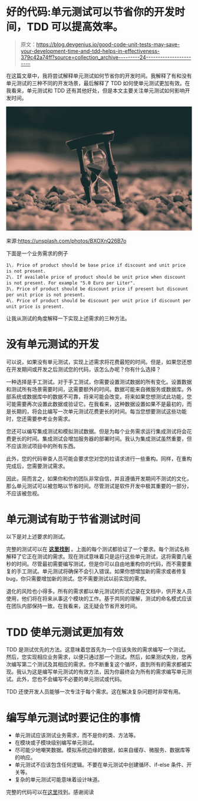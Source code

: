 # 好的代码:单元测试可以节省你的开发时间，TDD 可以提高效率。

> 原文：<https://blog.devgenius.io/good-code-unit-tests-may-save-your-development-time-and-tdd-helps-in-effectiveness-379c42a74ff?source=collection_archive---------24----------------------->

在这篇文章中，我将尝试解释单元测试如何节省你的开发时间。我解释了有和没有单元测试的三种不同的开发场景，最后解释了 TDD 如何使单元测试更加有效。在我看来，单元测试和 TDD 还有其他好处，但是本文主要关注单元测试如何影响开发时间。

![](img/06c85780eff7953b52be09396ad52b27.png)

来源:https://unsplash.com/photos/BXOXnQ26B7o

下面是一个业务需求的例子

```
1\. Price of product should be base price if discount and unit price  is not present.
2\. If available price of product should be unit price when discount is not present. For example "5.0 Euro per Liter".
3\. Price of product should be discount price if present but discount per unit price is not present.
4\. Price of product should be discount per unit price if discount per unit price is present.
```

让我从测试的角度解释一下实现上述需求的三种方法。

# 没有单元测试的开发

可以说，如果没有单元测试，实现上述需求将花费最短的时间。但是，如果您还想在开发期间或开发之后测试您的代码，该怎么办呢？你有什么选择？

一种选择是手工测试。对于手工测试，你需要设置测试数据的所有变化。设置数据和测试所有场景需要时间，这需要额外的时间。数据可能来自微服务或数据库。外部系统或数据库中的数据不可靠，将来可能会改变。将来如果您想测试此功能，您可能需要再次设置此数据或验证它。在我看来，这种数据设置如果不是最初的，而是长期的，将会比编写一次单元测试花费更长的时间。每当您想要测试这些功能时，您还需要参考业务需求。

您还可以编写集成测试和模拟测试数据。但是为每个业务需求运行集成测试将会花费更长的时间。集成测试会增加服务器的部署时间。我认为集成测试虽然重要，但不应该测试项目中的所有东西。

此外，您的代码审查人员可能会要求您对您的拉请求进行一些重构。同样，在重构完成后，您需要测试需求。

因此，简而言之，如果你和你的团队非常自信，并且遵循开发期间不测试的文化，那么单元测试可以被忽略以节省时间。尽管测试是软件开发中极其重要的一部分，不应该被忽视。

# 单元测试有助于节省测试时间

以下是对上述要求的测试。

完整的测试可以在 [**这里找到**](https://github.com/sunnymattas/price-calculator/blob/master/src/test/java/com/price/calculator/PriceTest.java) 。上面的每个测试都验证了一个要求。每个测试名称解释了它正在测试的需求。现在测试意味着只是运行这些单元测试，这将需要几毫秒的时间。尽管最初需要编写测试，但是你可以自由地重构你的代码，而不需要重复的手工测试。单元测试将确保不会引入错误。如果你想增加新的需求或者修复 bug，你只需要增加新的测试。您不需要测试以前实现的需求。

退化的风险也小得多。所有的需求都以单元测试的形式记录在文档中，供开发人员使用，他们将在将来从事这个模块的工作。基于共同的理解，测试的命名模式应该在团队内部保持一致。在我看来，这无疑会节省开发时间。

# TDD 使单元测试更加有效

TDD 是测试优先的方法。这意味着您首先为一个应该失败的需求编写一个测试。然后，您实现相应业务需求，以便只通过那一个测试。然后，如果测试失败，您再次编写第二个测试及其相应的需求。你不断重复这个循环，直到所有的需求都被实现。我认为这是编写单元测试的有效方法，因为你最终会为所有的需求编写单元测试。此外，您也不会编写不必要的单元测试或代码。

TDD 还使开发人员能够一次专注于每个需求。这在解决复杂问题时非常有用。

# 编写单元测试时要记住的事情

*   单元测试应该测试业务需求，而不是你的类、方法等。
*   在模块或子模块级别编写单元测试。
*   尽可能少地嘲笑数据。模拟系统边缘的数据，如来自缓存、微服务、数据库等的响应。
*   单元测试不应该包含任何逻辑。不要在单元测试中创建循环、if-else 条件、开关等。
*   复杂的单元测试可能意味着设计味道。

完整的代码可以在[这里](https://github.com/sunnymattas/price-calculator)找到。感谢阅读